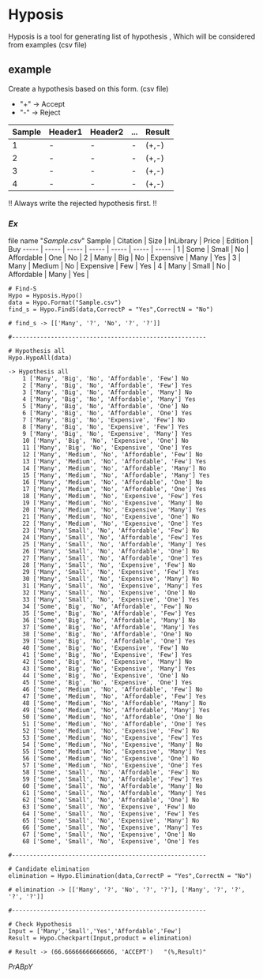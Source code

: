 # Hyposis
Hyposis is a tool for generating list of hypothesis , Which will be considered from examples (csv file) 

## example
Create a hypothesis based on this form. (csv file)
   * "+" -> Accept 
   * "-" -> Reject

Sample | Header1 | Header2 | ... | Result
----- | ----- | ----- | ----- | ----- |
1 | - | - | - | (+,-) |
2 | - | - | - | (+,-) |
3 | - | - | - | (+,-) |
4 | - | - | - | (+,-) |

!! Always write the rejected hypothesis first. !!

### _Ex_
file name "_Sample.csv_"
Sample | Citation | Size | InLibrary | Price | Edition | Buy
----- | ----- | ----- | ----- | ----- | ----- | ----- |
1 | Some | Small | No | Affordable | One | No |
2 | Many | Big | No | Expensive | Many | Yes |
3 | Many | Medium | No | Expensive | Few | Yes |
4 | Many | Small | No | Affordable | Many | Yes |

	# Find-S
	Hypo = Hyposis.Hypo()
	data = Hypo.Format("Sample.csv")
	find_s = Hypo.FindS(data,CorrectP = "Yes",CorrectN = "No")
	
	# find_s -> [['Many', '?', 'No', '?', '?']]

	#-------------------------------------------------------

	# Hypothesis all
	Hypo.HypoAll(data)
	
	-> Hypothesis all
		1 ['Many', 'Big', 'No', 'Affordable', 'Few'] No
		2 ['Many', 'Big', 'No', 'Affordable', 'Few'] Yes
		3 ['Many', 'Big', 'No', 'Affordable', 'Many'] No
		4 ['Many', 'Big', 'No', 'Affordable', 'Many'] Yes
		5 ['Many', 'Big', 'No', 'Affordable', 'One'] No
		6 ['Many', 'Big', 'No', 'Affordable', 'One'] Yes
		7 ['Many', 'Big', 'No', 'Expensive', 'Few'] No
		8 ['Many', 'Big', 'No', 'Expensive', 'Few'] Yes
		9 ['Many', 'Big', 'No', 'Expensive', 'Many'] Yes
		10 ['Many', 'Big', 'No', 'Expensive', 'One'] No
		11 ['Many', 'Big', 'No', 'Expensive', 'One'] Yes
		12 ['Many', 'Medium', 'No', 'Affordable', 'Few'] No
		13 ['Many', 'Medium', 'No', 'Affordable', 'Few'] Yes
		14 ['Many', 'Medium', 'No', 'Affordable', 'Many'] No
		15 ['Many', 'Medium', 'No', 'Affordable', 'Many'] Yes
		16 ['Many', 'Medium', 'No', 'Affordable', 'One'] No
		17 ['Many', 'Medium', 'No', 'Affordable', 'One'] Yes
		18 ['Many', 'Medium', 'No', 'Expensive', 'Few'] Yes
		19 ['Many', 'Medium', 'No', 'Expensive', 'Many'] No
		20 ['Many', 'Medium', 'No', 'Expensive', 'Many'] Yes
		21 ['Many', 'Medium', 'No', 'Expensive', 'One'] No
		22 ['Many', 'Medium', 'No', 'Expensive', 'One'] Yes
		23 ['Many', 'Small', 'No', 'Affordable', 'Few'] No
		24 ['Many', 'Small', 'No', 'Affordable', 'Few'] Yes
		25 ['Many', 'Small', 'No', 'Affordable', 'Many'] Yes
		26 ['Many', 'Small', 'No', 'Affordable', 'One'] No
		27 ['Many', 'Small', 'No', 'Affordable', 'One'] Yes
		28 ['Many', 'Small', 'No', 'Expensive', 'Few'] No
		29 ['Many', 'Small', 'No', 'Expensive', 'Few'] Yes
		30 ['Many', 'Small', 'No', 'Expensive', 'Many'] No
		31 ['Many', 'Small', 'No', 'Expensive', 'Many'] Yes
		32 ['Many', 'Small', 'No', 'Expensive', 'One'] No
		33 ['Many', 'Small', 'No', 'Expensive', 'One'] Yes
		34 ['Some', 'Big', 'No', 'Affordable', 'Few'] No
		35 ['Some', 'Big', 'No', 'Affordable', 'Few'] Yes
		36 ['Some', 'Big', 'No', 'Affordable', 'Many'] No
		37 ['Some', 'Big', 'No', 'Affordable', 'Many'] Yes
		38 ['Some', 'Big', 'No', 'Affordable', 'One'] No
		39 ['Some', 'Big', 'No', 'Affordable', 'One'] Yes
		40 ['Some', 'Big', 'No', 'Expensive', 'Few'] No
		41 ['Some', 'Big', 'No', 'Expensive', 'Few'] Yes
		42 ['Some', 'Big', 'No', 'Expensive', 'Many'] No
		43 ['Some', 'Big', 'No', 'Expensive', 'Many'] Yes
		44 ['Some', 'Big', 'No', 'Expensive', 'One'] No
		45 ['Some', 'Big', 'No', 'Expensive', 'One'] Yes
		46 ['Some', 'Medium', 'No', 'Affordable', 'Few'] No
		47 ['Some', 'Medium', 'No', 'Affordable', 'Few'] Yes
		48 ['Some', 'Medium', 'No', 'Affordable', 'Many'] No
		49 ['Some', 'Medium', 'No', 'Affordable', 'Many'] Yes
		50 ['Some', 'Medium', 'No', 'Affordable', 'One'] No
		51 ['Some', 'Medium', 'No', 'Affordable', 'One'] Yes
		52 ['Some', 'Medium', 'No', 'Expensive', 'Few'] No
		53 ['Some', 'Medium', 'No', 'Expensive', 'Few'] Yes
		54 ['Some', 'Medium', 'No', 'Expensive', 'Many'] No
		55 ['Some', 'Medium', 'No', 'Expensive', 'Many'] Yes
		56 ['Some', 'Medium', 'No', 'Expensive', 'One'] No
		57 ['Some', 'Medium', 'No', 'Expensive', 'One'] Yes
		58 ['Some', 'Small', 'No', 'Affordable', 'Few'] No
		59 ['Some', 'Small', 'No', 'Affordable', 'Few'] Yes
		60 ['Some', 'Small', 'No', 'Affordable', 'Many'] No
		61 ['Some', 'Small', 'No', 'Affordable', 'Many'] Yes
		62 ['Some', 'Small', 'No', 'Affordable', 'One'] No
		63 ['Some', 'Small', 'No', 'Expensive', 'Few'] No
		64 ['Some', 'Small', 'No', 'Expensive', 'Few'] Yes
		65 ['Some', 'Small', 'No', 'Expensive', 'Many'] No
		66 ['Some', 'Small', 'No', 'Expensive', 'Many'] Yes
		67 ['Some', 'Small', 'No', 'Expensive', 'One'] No
		68 ['Some', 'Small', 'No', 'Expensive', 'One'] Yes

	#-------------------------------------------------------

	# Candidate elimination
	elimination = Hypo.Elimination(data,CorrectP = "Yes",CorrectN = "No")

	# elimination -> [['Many', '?', 'No', '?', '?'], ['Many', '?', '?', '?', '?']]

	#-------------------------------------------------------

	# Check Hypothesis
	Input = ['Many','Small','Yes','Affordable','Few']
	Result = Hypo.Checkpart(Input,product = elimination)

	# Result -> (66.66666666666666, 'ACCEPT')   "(%,Result)"


_PrABpY_